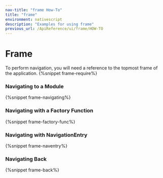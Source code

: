 ```yaml
---
nav-title: "frame How-To"
title: "frame"
environment: nativescript
description: "Examples for using frame"
previous_url: /ApiReference/ui/frame/HOW-TO
---
```

# Frame
To perform navigation, you will need a reference to the topmost frame of the application.
{%snippet frame-require%}

### Navigating to a Module
{%snippet frame-navigating%}

### Navigating with a Factory Function
{%snippet frame-factory-func%}

### Navigating with NavigationEntry
{%snippet frame-naventry%}

### Navigating Back
{%snippet frame-back%}
